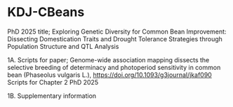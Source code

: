 # KDJ-CBeans
PhD 2025 title; Exploring Genetic Diversity for Common Bean Improvement: Dissecting Domestication Traits and Drought Tolerance Strategies through Population Structure and QTL Analysis


1A. Scripts for paper; Genome-wide association mapping dissects the selective breeding of determinacy and photoperiod sensitivity in common bean (Phaseolus vulgaris L.), https://doi.org/10.1093/g3journal/jkaf090
    Scripts for Chapter 2 PhD 2025

1B. Supplementary information 
